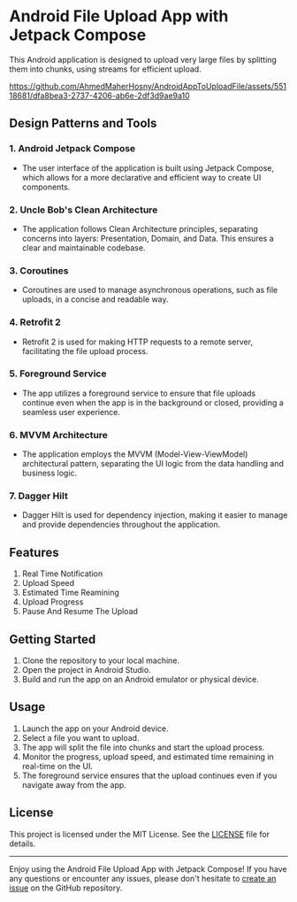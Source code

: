 # Android File Upload App with Jetpack Compose

This Android application is designed to upload very large files by splitting them into chunks, using streams for efficient upload. 

https://github.com/AhmedMaherHosny/AndroidAppToUploadFile/assets/55118681/dfa8bea3-2737-4206-ab6e-2df3d9ae9a10

## Design Patterns and Tools

### 1. Android Jetpack Compose
- The user interface of the application is built using Jetpack Compose, which allows for a more declarative and efficient way to create UI components.

### 2. Uncle Bob's Clean Architecture
- The application follows Clean Architecture principles, separating concerns into layers: Presentation, Domain, and Data. This ensures a clear and maintainable codebase.

### 3. Coroutines
- Coroutines are used to manage asynchronous operations, such as file uploads, in a concise and readable way.

### 4. Retrofit 2
- Retrofit 2 is used for making HTTP requests to a remote server, facilitating the file upload process.

### 5. Foreground Service
- The app utilizes a foreground service to ensure that file uploads continue even when the app is in the background or closed, providing a seamless user experience.

### 6. MVVM Architecture
- The application employs the MVVM (Model-View-ViewModel) architectural pattern, separating the UI logic from the data handling and business logic.

### 7. Dagger Hilt
- Dagger Hilt is used for dependency injection, making it easier to manage and provide dependencies throughout the application.

## Features 
1. Real Time Notification
2. Upload Speed
3. Estimated Time Reamining 
4. Upload Progress
5. Pause And Resume The Upload

## Getting Started
1. Clone the repository to your local machine.
2. Open the project in Android Studio.
3. Build and run the app on an Android emulator or physical device.

## Usage
1. Launch the app on your Android device.
2. Select a file you want to upload.
3. The app will split the file into chunks and start the upload process.
4. Monitor the progress, upload speed, and estimated time remaining in real-time on the UI.
5. The foreground service ensures that the upload continues even if you navigate away from the app.

## License
This project is licensed under the MIT License. See the [LICENSE](https://github.com/AhmedMaherHosny/AndroidAppToUploadFile/blob/master/LICENSE) file for details.

---

Enjoy using the Android File Upload App with Jetpack Compose! If you have any questions or encounter any issues, please don't hesitate to [create an issue](https://github.com/AhmedMaherHosny/AndroidAppToUploadFile/issues) on the GitHub repository.
